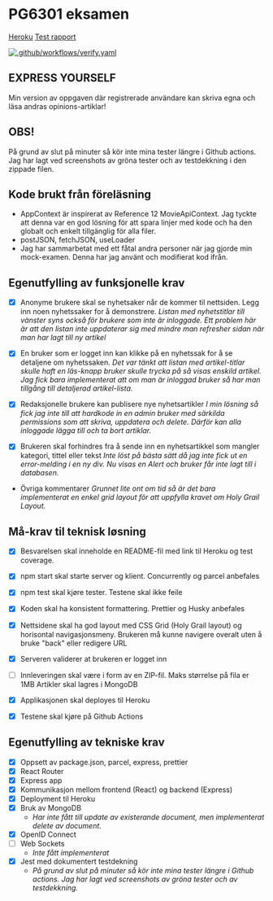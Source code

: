 # PG6301 eksamen <Express Yourself>

[Heroku](https://pgr6301-exam-gilajoanna.herokuapp.com)
[Test rapport]()
 
[![.github/workflows/verify.yaml](https://github.com/kristiania-pg6301-2022/pgr6301-exam-Gilajoanna/actions/workflows/verify.yaml/badge.svg)](https://github.com/kristiania-pg6301-2022/pgr6301-exam-Gilajoanna/actions/workflows/verify.yaml)

## EXPRESS YOURSELF
Min version av oppgaven där registrerade användare kan skriva egna och läsa andras opinions-artiklar!
 
 ## OBS!
 På grund av slut på minuter så kör inte mina tester längre i Github actions. Jag har lagt ved screenshots av gröna tester och av testdekkning i den zippade filen.


## Kode brukt från föreläsning
* AppContext är inspirerat av Reference 12 MovieApiContext. Jag tyckte att denna var en god lösning för att spara linjer med kode och ha den globalt och enkelt tillgänglig för alla filer. 
* postJSON, fetchJSON, useLoader
* Jag har sammarbetat med ett fåtal andra personer när jag gjorde min mock-examen. Denna har jag använt och modifierat kod ifrån.


## Egenutfylling av funksjonelle krav

* [x] Anonyme brukere skal se nyhetsaker når de kommer til nettsiden. Legg inn noen nyhetssaker for å demonstrere.
  *Listan med nyhetstitlar till vänster syns också för brukere som inte är inloggade.* 
  *Ett problem här är att den listan inte uppdaterar sig med mindre man refresher sidan när man har lagt till ny artikel* 

* [x] En bruker som er logget inn kan klikke på en nyhetssak for å se detaljene om nyhetssaken.
  *Det var tänkt att listan med artikel-titlar skulle haft en läs-knapp bruker skulle trycka på så visas enskild artikel. Jag fick bara implementerat att om man är inloggad bruker så har man tillgång till detaljerad artikel-lista.*

* [x] Redaksjonelle brukere kan publisere nye nyhetsartikler
  *I min lösning så fick jag inte till att hardkode in en admin bruker med särkilda permissions som att skriva, uppdatera och delete. Därför kan alla inloggade lägga till och ta bort artiklar.*

* [x] Brukeren skal forhindres fra å sende inn en nyhetsartikkel som mangler kategori, tittel eller tekst
  *Inte löst på bästa sätt då jag inte fick ut en error-melding i en ny div. Nu visas en Alert och bruker får inte lagt till i databasen.*

* Övriga kommentarer
  *Grunnet lite ont om tid så är det bara implementerat en enkel grid layout för att uppfylla kravet om Holy Grail Layout.*

## Må-krav til teknisk løsning
* [x] Besvarelsen skal inneholde en README-fil med link til Heroku og test coverage. 
* [x] npm start skal starte server og klient. Concurrently og parcel anbefales
* [x] npm test skal kjøre tester. Testene skal ikke feile
* [x] Koden skal ha konsistent formattering. Prettier og Husky anbefales
* [x] Nettsidene skal ha god layout med CSS Grid (Holy Grail layout) og horisontal navigasjonsmeny. Brukeren må kunne navigere overalt uten å bruke "back" eller redigere URL
* [x] Serveren validerer at brukeren er logget inn
* [ ] Innleveringen skal være i form av en ZIP-fil. Maks størrelse på fila er 1MB Artikler skal lagres i MongoDB
* [x] Applikasjonen skal deployes til Heroku
* [x] Testene skal kjøre på Github Actions


## Egenutfylling av tekniske krav

* [x] Oppsett av package.json, parcel, express, prettier
* [x] React Router
* [x] Express app
* [x] Kommunikasjon mellom frontend (React) og backend (Express)
* [x] Deployment til Heroku
* [x] Bruk av MongoDB
  * *Har inte fått till update av existerande document, men implementerat delete av document.*
* [x] OpenID Connect
* [ ] Web Sockets
  * *Inte fått implementerat*
* [x] Jest med dokumentert testdekning
  * *På grund av slut på minuter så kör inte mina tester längre i Github actions. Jag har lagt ved screenshots av gröna tester och av testdekkning.*
 
